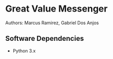 # Great Value Messenger

Authors: Marcus Ramirez, Gabriel Dos Anjos

## Software Dependencies
- Python 3.x
